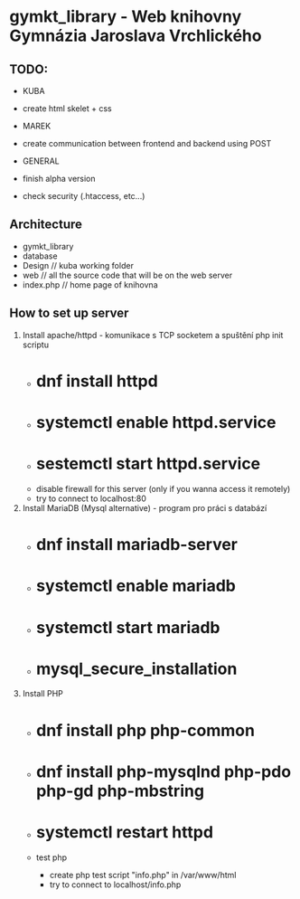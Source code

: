 # gymkt_library - Web knihovny Gymnázia Jaroslava Vrchlického

## TODO:

 - KUBA
  - create html skelet + css

 - MAREK
  - create communication between frontend and backend using POST

 - GENERAL
  - finish alpha version
  - check security (.htaccess, etc...)

## Architecture
 - gymkt_library
  - database
  - Design	// kuba working folder
  - web		// all the source code that will be on the web server
   - index.php // home page of knihovna

## How to set up server
1. Install apache/httpd - komunikace s TCP socketem a spuštění php init scriptu
	- # dnf install httpd
	- # systemctl enable httpd.service
	- # sestemctl start httpd.service
	- disable firewall for this server (only if you wanna access it remotely)
	- try to connect to localhost:80
2. Install MariaDB (Mysql alternative) - program pro práci s databází
	- # dnf install mariadb-server
	- # systemctl enable mariadb
	- # systemctl start mariadb
	- # mysql_secure_installation
3. Install PHP
	- # dnf install php php-common
	- # dnf install php-mysqlnd php-pdo php-gd php-mbstring

	- # systemctl restart httpd
	- test php
		- create php test script "info.php" in /var/www/html
		- try to connect to localhost/info.php
